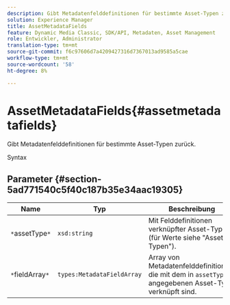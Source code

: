 ```yaml
---
description: Gibt Metadatenfelddefinitionen für bestimmte Asset-Typen zurück.
solution: Experience Manager
title: AssetMetadataFields
feature: Dynamic Media Classic, SDK/API, Metadaten, Asset Management
role: Entwickler, Administrator
translation-type: tm+mt
source-git-commit: f6c97606d7a4209427316d7367013ad9585a5cae
workflow-type: tm+mt
source-wordcount: '58'
ht-degree: 8%

---
```



# AssetMetadataFields{#assetmetadatafields}

Gibt Metadatenfelddefinitionen für bestimmte Asset-Typen zurück.

Syntax

## Parameter {#section-5ad771540c5f40c187b35e34aac19305}

| Name | Typ | Beschreibung |
|---|---|---|
| `*`assetType`*` | `xsd:string` | Mit Felddefinitionen verknüpfter Asset-Typ (für Werte siehe &quot;Asset-Typen&quot;). |
| `*`fieldArray`*` | `types:MetadataFieldArray` | Array von Metadatenfelddefinitionen, die mit dem in `assetType` angegebenen Asset-Typ verknüpft sind. |

